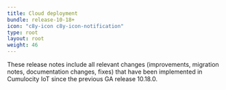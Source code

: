 ```yaml
---
title: Cloud deployment
bundle: release-10-18+
icon: "c8y-icon c8y-icon-notification"
type: root
layout: root
weight: 46
---
```


These release notes include all relevant changes (improvements, migration notes, documentation changes, fixes) that have been implemented in Cumulocity IoT since the previous GA release 10.18.0.
